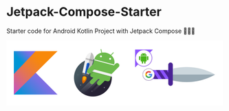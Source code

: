 # Jetpack-Compose-Starter
Starter code for Android Kotlin Project with Jetpack Compose 🚀🚀🚀

<p align="center">
  <img src="technologies.png"/>
</p>
